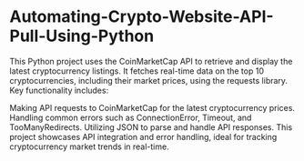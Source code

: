 # Automating-Crypto-Website-API-Pull-Using-Python
This Python project uses the CoinMarketCap API to retrieve and display the latest cryptocurrency listings. It fetches real-time data on the top 10 cryptocurrencies, including their market prices, using the requests library. Key functionality includes:

Making API requests to CoinMarketCap for the latest cryptocurrency prices.
Handling common errors such as ConnectionError, Timeout, and TooManyRedirects.
Utilizing JSON to parse and handle API responses.
This project showcases API integration and error handling, ideal for tracking cryptocurrency market trends in real-time.
